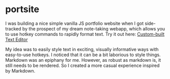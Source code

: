 # portsite

I was building a nice simple vanilla JS portfolio website when I got side-tracked by the prospect of my dream note-taking webapp, which allows you to use hotkey commands to rapidly format text. Try it out here: [Custom-built Text Editor](https://portsite.web.app/editor/editor.html)

My idea was to easily style text in exciting, visually informative ways with easy-to-use hotkeys. I noticed that it can be a bit laborious to style things. Markdown was an epiphany for me. However, as robust as markdown is, it still needs to be rendered. So I created a more casual experience inspired by Markdown.

